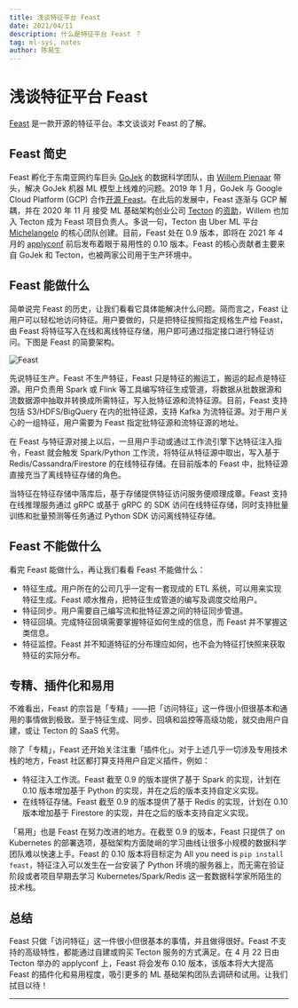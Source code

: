 ```yaml
---
title: 浅谈特征平台 Feast
date: 2021/04/11
description: 什么是特征平台 Feast ？
tag: ml-sys, notes
author: 陈易生
---
```


# 浅谈特征平台 Feast

[Feast](https://feast.dev/) 是一款开源的特征平台。本文谈谈对 Feast 的了解。

## Feast 简史

Feast 孵化于东南亚网约车巨头 [GoJek](https://www.gojek.com/) 的数据科学团队，由 [Willem Pienaar](https://twitter.com/willpienaar) 带头，解决 GoJek 机器 ML 模型上线难的问题。2019 年 1 月，GoJek 与 Google Cloud Platform (GCP) 合作[开源 Feast](https://cloud.google.com/blog/products/ai-machine-learning/introducing-feast-an-open-source-feature-store-for-machine-learning)。在此后的发展中，Feast 逐渐与 GCP 解耦，并在 2020 年 11 月 接受 ML 基础架构创业公司 [Tecton](http://tecton.ai/) 的[资助](https://www.tecton.ai/blog/feast-announcement/)，Willem 也加入 Tecton 成为 Feast 项目负责人。多说一句，Tecton 由 Uber ML 平台 [Michelangelo](https://eng.uber.com/michelangelo-machine-learning-platform/) 的核心团队创建。目前，Feast 处在 0.9 版本，即将在 2021 年 4 月的 [applyconf](https://www.applyconf.com/) 前后发布着眼于易用性的 0.10 版本。Feast 的核心贡献者主要来自 GoJek 和 Tecton，也被两家公司用于生产环境中。

## Feast 能做什么

简单说完 Feast 的历史，让我们看看它具体能解决什么问题。简而言之，Feast 让用户可以轻松地访问特征。用户要做的，只是把特征按照指定规格生产给 Feast，由 Feast 将特征写入在线和离线特征存储，用户即可通过指定接口进行特征访问。下图是 Feast 的简要架构。

![Feast](/images/what-is-feast/feast.png)

先说特征生产。Feast 不生产特征，Feast 只是特征的搬运工，搬运的起点是特征源。用户负责用 Spark 或 Flink 等工具编写特征生成管道，将数据从批数据源和流数据源中抽取并转换成所需特征，写入批特征源和流特征源。目前，Feast 支持包括 S3/HDFS/BigQuery 在内的批特征源，支持 Kafka 为流特征源。对于用户关心的一组特征，用户需要为 Feast 指定批特征源和流特征源的地址。

在 Feast 与特征源对接上以后，一旦用户手动或通过工作流引擎下达特征注入指令，Feast 就会触发 Spark/Python 工作流，将特征从特征源中取出，写入基于 Redis/Cassandra/Firestore 的在线特征存储。在目前版本的 Feast 中，批特征源直接充当了离线特征存储的角色。

当特征在特征存储中落库后，基于存储提供特征访问服务便顺理成章。Feast 支持在线推理服务通过 gRPC 或基于 gRPC 的 SDK 访问在线特征存储，同时支持批量训练和批量预测等任务通过 Python SDK 访问离线特征存储。

## Feast 不能做什么

看完 Feast 能做什么，再让我们看看 Feast 不能做什么：

- 特征生成。用户所在的公司几乎一定有一套现成的 ETL 系统，可以用来实现特征生成。Feast 顺水推舟，把特征生成管道的编写及调度交给用户。
- 特征同步。用户需要自己编写流和批特征源之间的特征同步管道。
- 特征回填。完成特征回填需要掌握特征如何生成的信息，而 Feast 并不掌握这类信息。
- 特征监控。Feast 并不知道特征的分布理应如何，也不会为特征打快照来获取特征的实际分布。

## 专精、插件化和易用

不难看出，Feast 的宗旨是「专精」——把「访问特征」这一件很小但很基本和通用的事情做到极致。至于特征生成、同步、回填和监控等高级功能，就交由用户自建，或让 Tecton 的 SaaS 代劳。

除了「专精」，Feast 还开始关注注重「插件化」。对于上述几乎一切涉及专用技术栈的地方，Feast 社区都打算支持用户自定义插件，例如：

- 特征注入工作流。Feast 截至 0.9 的版本提供了基于 Spark 的实现，计划在 0.10 版本增加基于 Python 的实现，并在之后的版本支持自定义实现。
- 在线特征存储。Feast 截至 0.9 的版本提供了基于 Redis 的实现，计划在 0.10 版本增加基于 Firestore 的实现，并在之后的版本支持自定义实现。

「易用」也是 Feast 在努力改进的地方。在截至 0.9 的版本，Feast 只提供了 on Kubernetes 的部署选项，基础架构方面陡峭的学习曲线让很多小规模的数据科学团队难以快速上手。Feast 的 0.10 版本将目标定为 All you need is `pip install feast`，特征注入可以发生在一台安装了 Python 环境的服务器上，而无需在验证阶段或者项目早期去学习 Kubernetes/Spark/Redis 这一套数据科学家所陌生的技术栈。

## 总结

Feast 只做「访问特征」这一件很小但很基本的事情，并且做得很好。Feast 不支持的高级特性，都能通过自建或购买 Tecton 服务的方式满足。在 4 月 22 日由 Tecton 举办的 applyconf 上，Feast 将会发布 0.10 版本，该版本将大大提高 Feast 的插件化和易用程度，吸引更多的 ML 基础架构团队去调研和试用。让我们拭目以待！

---
